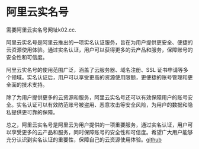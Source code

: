 # 阿里云实名号

需要阿里云实名号网址k02.cc.

阿里云实名号是阿里云推出的一项实名认证服务，旨在为用户提供更安全、便捷的云资源使用体验。通过实名认证，用户可以获得更多的云产品和服务，保障账号的安全性和可信度。

阿里云实名号的使用范围广泛，涵盖了云服务器、域名注册、SSL 证书申请等多个领域。实名认证后，用户可以享受更高的资源使用限额，更便捷的账号管理和更全面的技术支持。

除了为用户提供更多的云资源和服务，阿里云实名号还可以有效保障用户的账号安全。实名认证可以有效防范账号被盗用、恶意攻击等安全风险，为用户的数据和隐私提供更可靠的保障。

总之，阿里云实名号是阿里云为用户提供的一项重要服务，通过实名认证，用户可以享受更多的云产品和服务，同时保障账号的安全性和可信度。希望广大用户能够充分认识到实名认证的重要性，保障自己的云资源使用体验。[github](https://github.com)